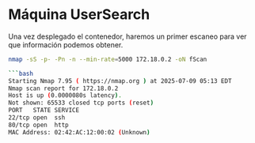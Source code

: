 
# Máquina UserSearch

Una vez desplegado el contenedor, haremos un primer escaneo para ver que información podemos obtener. 

```bash 
nmap -sS -p- -Pn -n --min-rate=5000 172.18.0.2 -oN fScan 

```bash
Starting Nmap 7.95 ( https://nmap.org ) at 2025-07-09 05:13 EDT
Nmap scan report for 172.18.0.2
Host is up (0.0000080s latency).
Not shown: 65533 closed tcp ports (reset)
PORT   STATE SERVICE
22/tcp open  ssh
80/tcp open  http
MAC Address: 02:42:AC:12:00:02 (Unknown)

